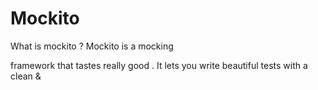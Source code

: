 # Mockito

What is  mockito ?
Mockito is a  mocking

 framework  that tastes really  good . It lets  you write beautiful tests  with a clean &

